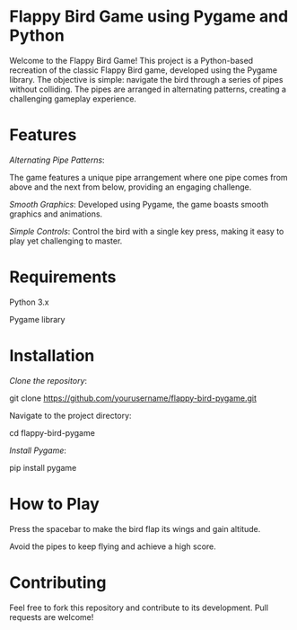 # Flappy Bird Game using Pygame and Python
Welcome to the Flappy Bird Game! This project is a Python-based recreation of the classic Flappy Bird game, developed using the Pygame library. The objective is simple: navigate the bird through a series of pipes without colliding. The pipes are arranged in alternating patterns, creating a challenging gameplay experience.

# Features

*Alternating Pipe Patterns*: 

The game features a unique pipe arrangement where one pipe comes from above and the next from below, providing an engaging challenge.

*Smooth Graphics*: 
Developed using Pygame, the game boasts smooth graphics and animations.

*Simple Controls*: 
Control the bird with a single key press, making it easy to play yet challenging to master.

# Requirements

Python 3.x

Pygame library

# Installation
*Clone the repository*:

git clone https://github.com/yourusername/flappy-bird-pygame.git

Navigate to the project directory:

cd flappy-bird-pygame

*Install Pygame*:

pip install pygame

# How to Play

Press the spacebar to make the bird flap its wings and gain altitude.

Avoid the pipes to keep flying and achieve a high score.

# Contributing

Feel free to fork this repository and contribute to its development. Pull requests are welcome!

